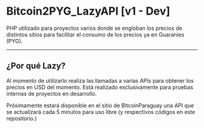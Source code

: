 # Bitcoin2PYG_LazyAPI [v1 - Dev]
PHP utilizado para proyectos varios donde se engloban los precios de distintos sitios para facilitar el consumo de los precios ya en Guaranies (PYG).

------
## ¿Por qué Lazy?

Al momento de utilizarlo realiza las llamadas a varias APIs para obtener los precios en USD del momento. Está realizado exclusivamente para pruebas internas de proyectos en desarrollo.

Próximamente estará disponible en el sitio de BitcoinParaguay una API que se actualizará cada 5 minutos para uso libre (y respectivos códigos en este repositorio.)
